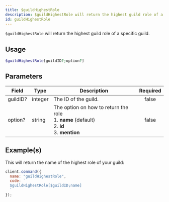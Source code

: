 ```yaml
---
title: $guildHighestRole
description: $guildHighestRole will return the highest guild role of a specific guild.
id: guildHighestRole
---
```


`$guildHighestRole` will return the highest guild role of a specific guild.

## Usage

```php
$guildHighestRole[guildID?;option?]
```

## Parameters

| Field    | Type    | Description                                                                                              | Required |
| -------- | ------- | -------------------------------------------------------------------------------------------------------- | :------: |
| guildID? | integer | The ID of the guild.                                                                                     |  false   |
| option?  | string  | The option on how to return the role <br /> 1. **name** (default) <br /> 2. **id** <br /> 3. **mention** |  false   |

## Example(s)

This will return the name of the highest role of your guild:

```javascript
client.command({
  name: "guildHighestRole",
  code: `
  $guildHighestRole[$guildID;name]
  `
});
```
